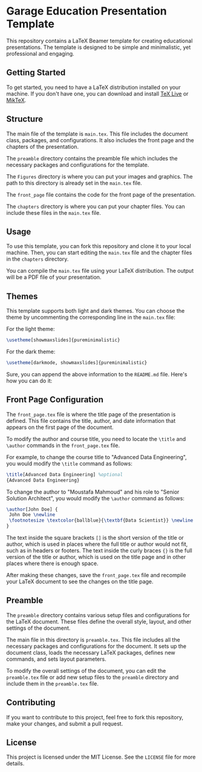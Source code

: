 # Garage Education Presentation Template

This repository contains a LaTeX Beamer template for creating educational presentations. The template is designed to be simple and minimalistic, yet professional and engaging.

## Getting Started

To get started, you need to have a LaTeX distribution installed on your machine. If you don't have one, you can download and install [TeX Live](https://www.tug.org/texlive/) or [MikTeX](https://miktex.org/).

## Structure

The main file of the template is `main.tex`. This file includes the document class, packages, and configurations. It also includes the front page and the chapters of the presentation.

The `preamble` directory contains the preamble file which includes the necessary packages and configurations for the template.

The `Figures` directory is where you can put your images and graphics. The path to this directory is already set in the `main.tex` file.

The `front_page` file contains the code for the front page of the presentation.

The `chapters` directory is where you can put your chapter files. You can include these files in the `main.tex` file.

## Usage

To use this template, you can fork this repository and clone it to your local machine. Then, you can start editing the `main.tex` file and the chapter files in the `chapters` directory.

You can compile the `main.tex` file using your LaTeX distribution. The output will be a PDF file of your presentation.

## Themes

This template supports both light and dark themes. You can choose the theme by uncommenting the corresponding line in the `main.tex` file:

For the light theme:
```latex
\usetheme[showmaxslides]{pureminimalistic}
```

For the dark theme:
```latex
\usetheme[darkmode, showmaxslides]{pureminimalistic}
```

Sure, you can append the above information to the `README.md` file. Here's how you can do it:

## Front Page Configuration

The `front_page.tex` file is where the title page of the presentation is defined. This file contains the title, author, and date information that appears on the first page of the document.

To modify the author and course title, you need to locate the `\title` and `\author` commands in the `front_page.tex` file.

For example, to change the course title to "Advanced Data Engineering", you would modify the `\title` command as follows:

```latex
\title[Advanced Data Engineering] %optional
{Advanced Data Engineering}
```

To change the author to "Moustafa Mahmoud" and his role to "Senior Solution Architect", you would modify the `\author` command as follows:

```latex
\author[John Doe] {
 John Doe \newline
 \footnotesize \textcolor{ballblue}{\textbf{Data Scientist}} \newline
}
```

The text inside the square brackets `[]` is the short version of the title or author, which is used in places where the full title or author would not fit, such as in headers or footers. The text inside the curly braces `{}` is the full version of the title or author, which is used on the title page and in other places where there is enough space.

After making these changes, save the `front_page.tex` file and recompile your LaTeX document to see the changes on the title page.

## Preamble

The `preamble` directory contains various setup files and configurations for the LaTeX document. These files define the overall style, layout, and other settings of the document.

The main file in this directory is `preamble.tex`. This file includes all the necessary packages and configurations for the document. It sets up the document class, loads the necessary LaTeX packages, defines new commands, and sets layout parameters.

To modify the overall settings of the document, you can edit the `preamble.tex` file or add new setup files to the `preamble` directory and include them in the `preamble.tex` file.
## Contributing

If you want to contribute to this project, feel free to fork this repository, make your changes, and submit a pull request.

## License

This project is licensed under the MIT License. See the `LICENSE` file for more details.